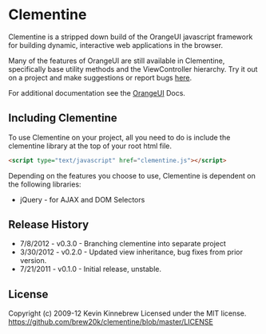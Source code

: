 # Clementine

Clementine is a stripped down build of the OrangeUI javascript framework for building dynamic, interactive web applications in the browser.

Many of the features of OrangeUI are still available in Clementine, specifically base utility methods and the ViewController hierarchy. Try it out on a project and make suggestions or report bugs [here].

For additional documentation see the [OrangeUI] Docs.

## Including Clementine

To use Clementine on your project, all you need to do is include the clementine library at the top of your root html file.

```html
<script type="text/javascript" href="clementine.js"></script>
```

Depending on the features you choose to use, Clementine is dependent on the following libraries:

* jQuery - for AJAX and DOM Selectors

## Release History

* 7/8/2012 - v0.3.0 - Branching clementine into separate project
* 3/30/2012 - v0.2.0 - Updated view inheritance, bug fixes from prior version.
* 7/21/2011 - v0.1.0 - Initial release, unstable.

## License

Copyright (c) 2009-12 Kevin Kinnebrew
Licensed under the MIT license.
<https://github.com/brew20k/clementine/blob/master/LICENSE>

[here]: https://github.com/brew20k/clementine/issues?labels=&sort=created&state=open
[OrangeUI]:https://github.com/brew20k/orangeui